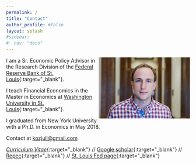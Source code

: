 ```yaml
---
permalink: /
title: "Contact"
author_profile: #false
layout: splash
#sidebar:
#  nav: "docs"
---
```



<!-- Google tag (gtag.js) -->
<script async src="https://www.googletagmanager.com/gtag/js?id=G-PK9T3DH9SS"></script>
<script>
  window.dataLayer = window.dataLayer || [];
  function gtag(){dataLayer.push(arguments);}
  gtag('js', new Date());

  gtag('config', 'G-PK9T3DH9SS');
</script>


<img style="float: right;" src="/assets/kozlowski.jpg" width="250">


I am a Sr. Economic Policy Advisor in the Research Division of the [Federal Reserve Bank of St. Louis](https://research.stlouisfed.org/){:target="_blank"}.

I teach Financial Economics in the Master in Economics at [Washington University in St. Louis](https://economics.wustl.edu/masters-degree-economics){:target="_blank"}.

I graduated from New York University with a Ph.D. in Economics in May 2018.

Contact at <kozjuli@gmail.com>

[*Curriculum Vitae*](http://www.juliankozlowski.com/papers/Kozlowski_cv.pdf){:target="_blank"} // [Google scholar](https://scholar.google.com/citations?user=KRX0xecAAAAJ&hl=en){:target="_blank"} // [Repec](https://ideas.repec.org/f/pko790.html){:target="_blank"} // [St. Louis Fed page](https://research.stlouisfed.org/econ/kozlowski/){:target="_blank"}


